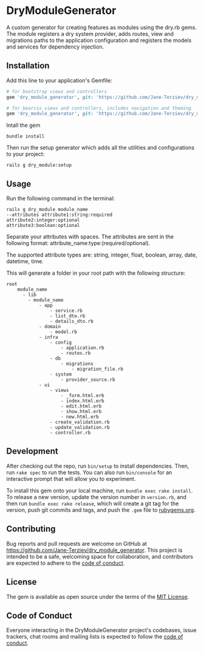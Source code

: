 # DryModuleGenerator

A custom generator for creating features as modules using the dry.rb gems. The module registers a dry system provider, 
adds routes, view and migrations paths to the application configuration and registers the models and services for 
dependency injection.

## Installation

Add this line to your application's Gemfile:

```ruby
# for bootstrap views and controllers
gem 'dry_module_generator', git: 'https://github.com/Jane-Terziev/dry_module_generator.git', branch: 'v0.1.0-bootstrap'

# for bearcss views and controllers, includes navigation and theming 
gem 'dry_module_generator', git: 'https://github.com/Jane-Terziev/dry_module_generator.git', branch: 'v0.1.0-beercss'
```

Intall the gem
    
    bundle install

Then run the setup generator which adds all the utilities and
configurations to your project:

    rails g dry_module:setup

## Usage
Run the following command in the terminal:

    rails g dry_module module_name 
    --attributes attribute1:string:required
    attribute2:integer:optional
    attribute3:boolean:optional

Separate your attributes with spaces.
The attributes are sent in the following format: attribute_name:type:(required/optional).

The supported attribute types are: string, integer, float, boolean, array, date, datetime, time.

This will generate a folder in your root path with the following structure:

    root
        module_name
          - lib
            - module_name
                - app
                    - service.rb
                    - list_dto.rb
                    - details_dto.rb
                - domain
                    - model.rb
                - infra
                    - config
                        - application.rb
                        - routes.rb
                    - db
                        - migrations
                            - migration_file.rb
                    - system
                        - provider_source.rb
                - ui
                    - views
                        - _form.html.erb
                        - index.html.erb
                        - edit.html.erb
                        - show.html.erb
                        - new.html.erb
                    - create_validation.rb
                    - update_validation.rb
                    - controller.rb


## Development

After checking out the repo, run `bin/setup` to install dependencies. Then, run `rake spec` to run the tests. You can also run `bin/console` for an interactive prompt that will allow you to experiment.

To install this gem onto your local machine, run `bundle exec rake install`. To release a new version, update the version number in `version.rb`, and then run `bundle exec rake release`, which will create a git tag for the version, push git commits and tags, and push the `.gem` file to [rubygems.org](https://rubygems.org).

## Contributing

Bug reports and pull requests are welcome on GitHub at https://github.com/Jane-Terziev/dry_module_generator. This project is intended to be a safe, welcoming space for collaboration, and contributors are expected to adhere to the [code of conduct](https://github.com/[USERNAME]/dry_module_generator/blob/master/CODE_OF_CONDUCT.md).


## License

The gem is available as open source under the terms of the [MIT License](https://opensource.org/licenses/MIT).

## Code of Conduct

Everyone interacting in the DryModuleGenerator project's codebases, issue trackers, chat rooms and mailing lists is expected to follow the [code of conduct](https://github.com/[USERNAME]/dry_module_generator/blob/master/CODE_OF_CONDUCT.md).
